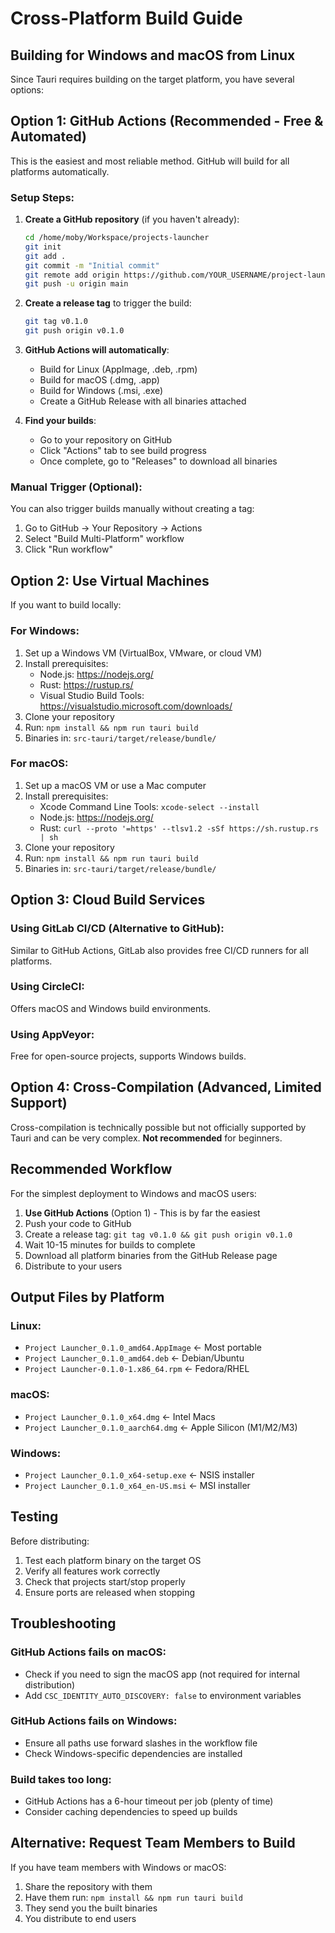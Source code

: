 # Cross-Platform Build Guide

## Building for Windows and macOS from Linux

Since Tauri requires building on the target platform, you have several options:

## Option 1: GitHub Actions (Recommended - Free & Automated)

This is the easiest and most reliable method. GitHub will build for all platforms automatically.

### Setup Steps:

1. **Create a GitHub repository** (if you haven't already):
   ```bash
   cd /home/moby/Workspace/projects-launcher
   git init
   git add .
   git commit -m "Initial commit"
   git remote add origin https://github.com/YOUR_USERNAME/project-launcher.git
   git push -u origin main
   ```

2. **Create a release tag** to trigger the build:
   ```bash
   git tag v0.1.0
   git push origin v0.1.0
   ```

3. **GitHub Actions will automatically**:
   - Build for Linux (AppImage, .deb, .rpm)
   - Build for macOS (.dmg, .app)
   - Build for Windows (.msi, .exe)
   - Create a GitHub Release with all binaries attached

4. **Find your builds**:
   - Go to your repository on GitHub
   - Click "Actions" tab to see build progress
   - Once complete, go to "Releases" to download all binaries

### Manual Trigger (Optional):

You can also trigger builds manually without creating a tag:
1. Go to GitHub → Your Repository → Actions
2. Select "Build Multi-Platform" workflow
3. Click "Run workflow"

## Option 2: Use Virtual Machines

If you want to build locally:

### For Windows:
1. Set up a Windows VM (VirtualBox, VMware, or cloud VM)
2. Install prerequisites:
   - Node.js: https://nodejs.org/
   - Rust: https://rustup.rs/
   - Visual Studio Build Tools: https://visualstudio.microsoft.com/downloads/
3. Clone your repository
4. Run: `npm install && npm run tauri build`
5. Binaries in: `src-tauri/target/release/bundle/`

### For macOS:
1. Set up a macOS VM or use a Mac computer
2. Install prerequisites:
   - Xcode Command Line Tools: `xcode-select --install`
   - Node.js: https://nodejs.org/
   - Rust: `curl --proto '=https' --tlsv1.2 -sSf https://sh.rustup.rs | sh`
3. Clone your repository
4. Run: `npm install && npm run tauri build`
5. Binaries in: `src-tauri/target/release/bundle/`

## Option 3: Cloud Build Services

### Using GitLab CI/CD (Alternative to GitHub):
Similar to GitHub Actions, GitLab also provides free CI/CD runners for all platforms.

### Using CircleCI:
Offers macOS and Windows build environments.

### Using AppVeyor:
Free for open-source projects, supports Windows builds.

## Option 4: Cross-Compilation (Advanced, Limited Support)

Cross-compilation is technically possible but not officially supported by Tauri and can be very complex. **Not recommended** for beginners.

## Recommended Workflow

For the simplest deployment to Windows and macOS users:

1. **Use GitHub Actions** (Option 1) - This is by far the easiest
2. Push your code to GitHub
3. Create a release tag: `git tag v0.1.0 && git push origin v0.1.0`
4. Wait 10-15 minutes for builds to complete
5. Download all platform binaries from the GitHub Release page
6. Distribute to your users

## Output Files by Platform

### Linux:
- `Project Launcher_0.1.0_amd64.AppImage` ← Most portable
- `Project Launcher_0.1.0_amd64.deb` ← Debian/Ubuntu
- `Project Launcher-0.1.0-1.x86_64.rpm` ← Fedora/RHEL

### macOS:
- `Project Launcher_0.1.0_x64.dmg` ← Intel Macs
- `Project Launcher_0.1.0_aarch64.dmg` ← Apple Silicon (M1/M2/M3)

### Windows:
- `Project Launcher_0.1.0_x64-setup.exe` ← NSIS installer
- `Project Launcher_0.1.0_x64_en-US.msi` ← MSI installer

## Testing

Before distributing:
1. Test each platform binary on the target OS
2. Verify all features work correctly
3. Check that projects start/stop properly
4. Ensure ports are released when stopping

## Troubleshooting

### GitHub Actions fails on macOS:
- Check if you need to sign the macOS app (not required for internal distribution)
- Add `CSC_IDENTITY_AUTO_DISCOVERY: false` to environment variables

### GitHub Actions fails on Windows:
- Ensure all paths use forward slashes in the workflow file
- Check Windows-specific dependencies are installed

### Build takes too long:
- GitHub Actions has a 6-hour timeout per job (plenty of time)
- Consider caching dependencies to speed up builds

## Alternative: Request Team Members to Build

If you have team members with Windows or macOS:
1. Share the repository with them
2. Have them run: `npm install && npm run tauri build`
3. They send you the built binaries
4. You distribute to end users
